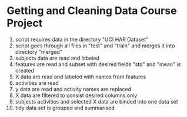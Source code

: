 # Getting and Cleaning Data Course Project

1. script requires data in the directory "UCI HAR Dataset"
2. script goes through all files in "test" and "train" and merges it into directory "merged"
3. subjects data are read and labeled
4. features are read and subset with desired fields "std" and "mean" is created
5. X data are read and labeled with names from features
6. activities are read 
7. y data are read and activity names are replaced
8. X data are filtered to consist desired columns only
9. subjects activities and selected X data are binded into one data set
10. tidy data set is grouped and summarised 
